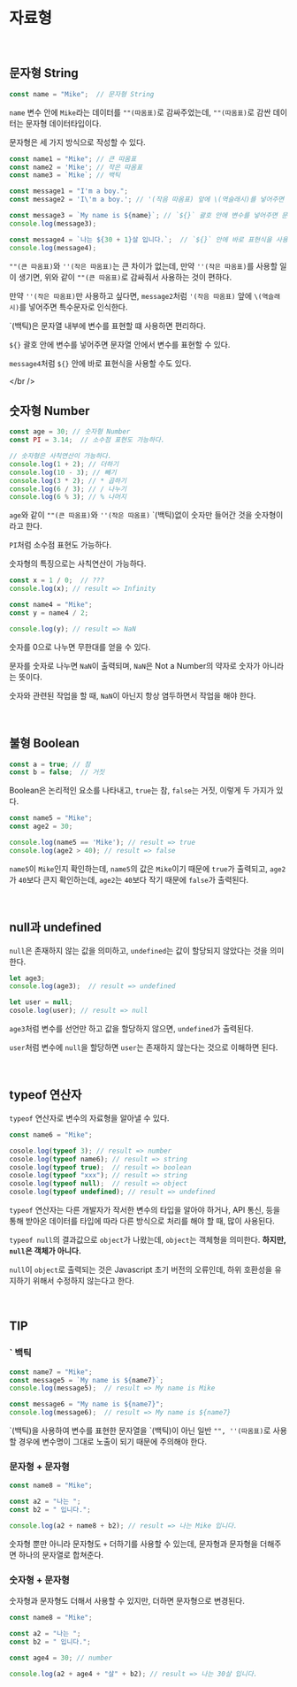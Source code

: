 # 자료형

<br />

## 문자형 String

``` javascript
const name = "Mike";  // 문자형 String
```

`name` 변수 안에 `Mike`라는 데이터를 `""(따옴표)`로 감싸주었는데, `""(따옴표)`로 감싼 데이터는 문자형 데이터타입이다.

문자형은 세 가지 방식으로 작성할 수 있다.

``` javascript
const name1 = "Mike"; // 큰 따옴표
const name2 = 'Mike'; // 작은 따옴표
const name3 = `Mike`; // 백틱
```

``` javascript
const message1 = "I'm a boy.";
const message2 = 'I\'m a boy.'; // '(작음 따옴표) 앞에 \(역슬래시)를 넣어주면 특수문자로 인식한다.

const message3 = `My name is ${name}`; // `${}` 괄호 안에 변수를 넣어주면 문자열 안에서 변수를 표현할 수 있다.
console.log(message3);

const message4 = `나는 ${30 + 1}살 입니다.`;  // `${}` 안에 바로 표현식을 사용할 수도 있다.
console.log(message4);
```

`""(큰 따옴표)`와 `''(작은 따옴표)`는 큰 차이가 없는데, 만약 `''(작은 따옴표)`를 사용할 일이 생기면, 위와 같이 `""(큰 따옴표)`로 감싸줘서 사용하는 것이 편하다.

만약 `''(작은 따옴표)`만 사용하고 싶다면, `message2`처럼 `'(작음 따옴표)` 앞에 `\(역슬래시)`를 넣어주면 특수문자로 인식한다.

\`(백틱)은 문자열 내부에 변수를 표현할 떄 사용하면 편리하다.

`${}` 괄호 안에 변수를 넣어주면 문자열 안에서 변수를 표현할 수 있다.

`message4`처럼 `${}` 안에 바로 표현식을 사용할 수도 있다.

</br />

## 숫자형 Number

``` javascript
const age = 30; // 숫자형 Number
const PI = 3.14;  // 소수점 표현도 가능하다.

// 숫자형은 사칙연산이 가능하다.
console.log(1 + 2); // 더하기
console.log(10 - 3); // 빼기
console.log(3 * 2); // * 곱하기
console.log(6 / 3); // / 나누기
console.log(6 % 3); // % 나머지


```

`age`와 같이 `""(큰 따옴표)`와 `''(작은 따옴표)` \`(백틱)없이 숫자만 들어간 것을 숫자형이라고 한다.

`PI`처럼 소수점 표현도 가능하다.

숫자형의 특징으로는 사칙연산이 가능하다.

``` javascript
const x = 1 / 0;  // ???
console.log(x); // result => Infinity

const name4 = "Mike";
const y = name4 / 2;

console.log(y); // result => NaN
```

숫자를 0으로 나누면 무한대를 얻을 수 있다.

문자를 숫자로 나누면 `NaN`이 출력되며, `NaN`은 Not a Number의 약자로 숫자가 아니라는 뜻이다.

숫자와 관련된 작업을 할 때, `NaN`이 아닌지 항상 염두하면서 작업을 해야 한다.

<br />

## 불형 Boolean

``` javascript
const a = true; // 참
const b = false;  // 거짓
```

Boolean은 논리적인 요소를 나타내고, `true`는 참, `false`는 거짓, 이렇게 두 가지가 있다.

``` javascript
const name5 = "Mike";
const age2 = 30;

console.log(name5 == 'Mike'); // result => true
console.log(age2 > 40); // result => false
```

`name5`이 `Mike`인지 확인하는데, `name5`의 값은 `Mike`이기 때문에 `true`가 출력되고,  `age2`가 `40`보다 큰지 확인하는데, `age2`는 `40`보다 작기 때문에 `false`가 출력된다.

<br />

## null과 undefined

`null`은 존재하지 않는 값을 의미하고, `undefined`는 값이 할당되지 않았다는 것을 의미한다.

``` javascript
let age3;
console.log(age3);  // result => undefined

let user = null;
cosole.log(user); // result => null
```

`age3`처럼 변수를 선언만 하고 값을 할당하지 않으면, `undefined`가 출력된다.

`user`처럼 변수에 `null`을 할당하면 `user`는 존재하지 않는다는 것으로 이해하면 된다.

<br />

## typeof 연산자

`typeof` 연산자로 변수의 자료형을 알아낼 수 있다.

``` javascript
const name6 = "Mike";

cosole.log(typeof 3); // result => number
cosole.log(typeof name6); // result => string
cosole.log(typeof true);  // result => boolean
cosole.log(typeof "xxx"); // result => string
cosole.log(typeof null);  // result => object
cosole.log(typeof undefined); // result => undefined
```

`typeof` 연산자는 다른 개발자가 작서한 변수의 타입을 알아야 하거나, API 통신, 등을 통해 받아온 데이터를 타입에 따라 다른 방식으로 처리를 해야 할 때, 많이 사용된다.

`typeof null`의 결과값으로 `object`가 나왔는데, `object`는 객체형을 의미한다. **하지만, `null`은 객체가 아니다.**

`null`이 `object`로 출력되는 것은 Javascript 초기 버전의 오류인데, 하위 호환성을 유지하기 위해서 수정하지 않는다고 한다.

<br />

## TIP

### ` 백틱

``` javascript
const name7 = "Mike";
const message5 = `My name is ${name7}`;
console.log(message5);  // result => My name is Mike

const message6 = "My name is ${name7}";
console.log(message6);  // result => My name is ${name7}
```

\`(백틱)을 사용하여 변수를 표현한 문자열을 \`(백틱)이 아닌 일반 `"", ''(따옴표)`로 사용할 경우에 변수명이 그대로 노출이 되기 때문에 주의해야 한다.

### 문자형 + 문자형

``` javascript
const name8 = "Mike";

const a2 = "나는 ";
const b2 = " 입니다.";

console.log(a2 + name8 + b2); // result => 나는 Mike 입니다.
```

숫자형 뿐만 아니라 문자형도 `+` 더하기를 사용할 수 있는데, 문자형과 문자형을 더해주면 하나의 문자열로 합쳐준다.

### 숫자형 + 문자형

숫자형과 문자형도 더해서 사용할 수 있지만, 더하면 문자형으로 변경된다.

``` javascript
const name8 = "Mike";

const a2 = "나는 ";
const b2 = " 입니다.";

const age4 = 30; // number

console.log(a2 + age4 + "살" + b2); // result => 나는 30살 입니다.
```